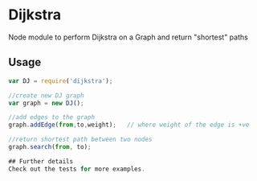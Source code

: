 # Dijkstra
Node module to perform Dijkstra on a Graph and return "shortest" paths

## Usage

```Javascript
var DJ = require('dijkstra');

//create new DJ graph
var graph = new DJ();

//add edges to the graph
graph.addEdge(from,to,weight);   // where weight of the edge is +ve

//return shortest path between two nodes
graph.search(from, to);

## Further details
Check out the tests for more examples.
